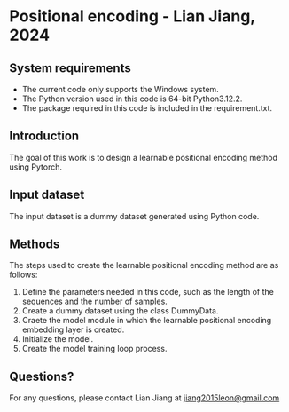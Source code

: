 # Positional encoding - Lian Jiang, 2024

## System requirements
* The current code only supports the Windows system. 
* The Python version used in this code is 64-bit Python3.12.2.
* The package required in this code is included in the requirement.txt. 

## Introduction
The goal of this work is to design a learnable positional encoding method using Pytorch.

## Input dataset
The input dataset is a dummy dataset generated using Python code.

## Methods
The steps used to create the learnable positional encoding method are as follows:
1) Define the parameters needed in this code, such as the length of the sequences and the number of samples.
2) Create a dummy dataset using the class DummyData.
3) Craete the model module in which the learnable positional encoding embedding layer is created.
4) Initialize the model.
5) Create the model training loop process.

## Questions?
For any questions, please contact Lian Jiang at jiang2015leon@gmail.com


